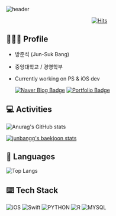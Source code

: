 ![header](https://capsule-render.vercel.app/api?type=Soft&color=auto&height=200&section=header&text=Welcome&fontSize=70&animation=fadeIn)
<div align=center>

  [![Hits](https://hits.seeyoufarm.com/api/count/incr/badge.svg?url=https%3A%2F%2Fgithub.com%2Fjunbangg&count_bg=%2379C83D&title_bg=%23555555&icon=&icon_color=%23E7E7E7&title=hits&edge_flat=false)](https://hits.seeyoufarm.com)

</div>

## 🙋🏻‍♂️ Profile
* 방준석 (Jun-Suk Bang)
* 중앙대학교 / 경영학부
* Currently working on PS & iOS dev

  [![Naver Blog Badge](http://img.shields.io/badge/-Naver%20blog-green?style=flat-square&logo=github&link=https://blog.naver.com/wnstjr4620)](https://blog.naver.com/wnstjr4620)
[![Portfolio Badge](http://img.shields.io/badge/-Portfolio-blue?style=flat-square&logo=github&link=https://junbangg.github.io)](https://junbangg.github.io)


## 💻 Activities

![Anurag's GitHub stats](https://github-readme-stats.vercel.app/api?username=junbangg)

[![junbangg's baekjoon stats](http://mazassumnida.wtf/api/v2/generate_badge?boj=olafo0o)](https://solved.ac/olafo0o)

## 💙 Languages

![Top Langs](https://github-readme-stats.vercel.app/api/top-langs/?username=junbangg&layout=compact)


## ⌨️ Tech Stack

![iOS](https://img.shields.io/badge/iOS-blue?style=flat-square&logo=_&logoColor=white)
![Swift](https://img.shields.io/badge/Swift-orange?style=flat-square&logo=Swift&logoColor=white)
![PYTHON](https://img.shields.io/badge/Python-3776ab?style=flat-square&logo=Python&logoColor=yellow)
![R](https://img.shields.io/badge/R-lightgray?style=flat-square&logo=R&logoColor=white)
![MYSQL](https://img.shields.io/badge/MySQL-4479a1?style=flat-square&logo=MySQL&logoColor=white)



